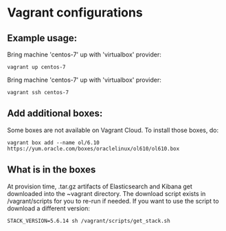 # Vagrant configurations

## Example usage:

Bring machine 'centos-7' up with 'virtualbox' provider:
  ```
  vagrant up centos-7
  ```

Bring machine 'centos-7' up with 'virtualbox' provider:
  ```
  vagrant ssh centos-7
  ```

## Add additional boxes:

Some boxes are not available on Vagrant Cloud. To install those boxes, do:
  ```
  vagrant box add --name ol/6.10 https://yum.oracle.com/boxes/oraclelinux/ol610/ol610.box
  ```

## What is in the boxes

At provision time, .tar.gz artifacts of Elasticsearch and Kibana get downloaded
into the ~vagrant directory. The download script exists in /vagrant/scripts for
you to re-run if needed. If you want to use the script to download a different
version:
  ```
  STACK_VERSION=5.6.14 sh /vagrant/scripts/get_stack.sh
  ```
